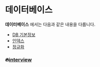 # 데이터베이스

**데이터베이스** 에서는 다음과 같은 내용을 다룹니다.

* [DB 기본정보](./DB-intro/README.md)
* [인덱스](./인덱스/README.md)
* [정규화](./정규화/README.md)



### :fire:[interview](./interview/README.md)

